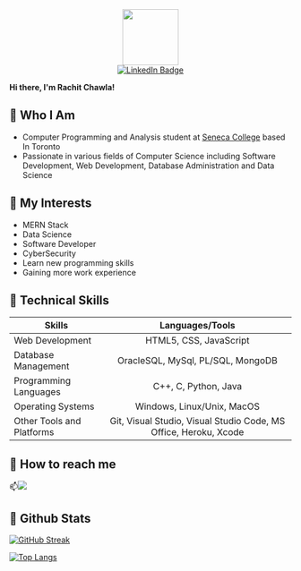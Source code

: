 <div id="header" align="center">
  <img src="https://media.giphy.com/media/MeJgB3yMMwIaHmKD4z/giphy.gif" width="100"/>
</div>
<div id="badges" align ="center">
  <a href="https://in.linkedin.com/in/rachit-chawla-746571181">
    <img src="https://img.shields.io/badge/LinkedIn-blue?style=for-the-badge&logo=linkedin&logoColor=white" alt="LinkedIn Badge"/>
  </a>
</div>

<p><strong>Hi there, I'm Rachit Chawla!</strong>

## 📌 Who I Am

* Computer Programming and Analysis student at [Seneca College](https://www.senecacollege.ca/home.html) based In Toronto
* Passionate in various fields of Computer Science including Software Development, Web Development, Database Administration and Data Science

## 📌 My Interests

* MERN Stack
* Data Science
* Software Developer
* CyberSecurity
* Learn new programming skills
* Gaining more work experience

## 📌 Technical Skills
  
| Skills        | Languages/Tools
| ------------- |:-------------:|
| Web Development        | HTML5, CSS, JavaScript
| Database Management      | OracleSQL, MySql, PL/SQL, MongoDB
| Programming Languages    | C++, C, Python, Java
| Operating Systems | Windows, Linux/Unix, MacOS
| Other Tools and Platforms | Git, Visual Studio, Visual Studio Code, MS Office, Heroku, Xcode

## 📌 How to reach me
:mailbox:<a href="mailto:rachitchawla33@gmail.com"><img src="https://camo.githubusercontent.com/571384769c09e0c66b45e39b5be70f68f552db3e2b2311bc2064f0d4a9f5983b/68747470733a2f2f696d672e736869656c64732e696f2f62616467652f476d61696c2d4431343833363f7374796c653d666f722d7468652d6261646765266c6f676f3d676d61696c266c6f676f436f6c6f723d7768697465"></a>

## 📌 Github Stats
[![GitHub Streak](http://github-readme-streak-stats.herokuapp.com?user=Rachit1313&theme=dark&background=000000)](https://git.io/streak-stats)

[![Top Langs](https://github-readme-stats.vercel.app/api/top-langs/?username=Rachit1313&layout=compact&theme=vision-friendly-dark)](https://github.com/anuraghazra/github-readme-stats)
